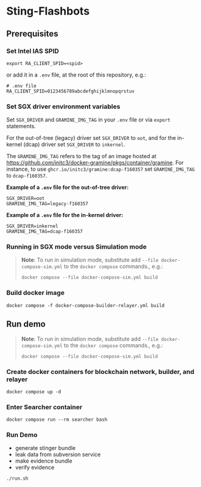 # Sting-Flashbots

## Prerequisites

### Set Intel IAS SPID

```
export RA_CLIENT_SPID=<spid>
```

or add it in a `.env` file, at the root of this repository, e.g.:

```env
# .env file
RA_CLIENT_SPID=0123456789abcdefghijklmnopqrstuv
```

### Set SGX driver environment variables
Set `SGX_DRIVER` and `GRAMINE_IMG_TAG` in your `.env` file or via `export` statements.

For the out-of-tree (legacy) driver set `SGX_DRIVER` to `oot`, and for the in-kernel
(dcap) driver set `SGX_DRIVER` to `inkernel`.

The `GRAMINE_IMG_TAG` refers to the tag of an image hosted at
https://github.com/initc3/docker-gramine/pkgs/container/gramine. For instance, to use
`ghcr.io/initc3/gramine:dcap-f160357` set `GRAMINE_IMG_TAG` to `dcap-f160357`.

**Example of a `.env` file for the out-of-tree driver:**

```env
SGX_DRIVER=oot
GRAMINE_IMG_TAG=legacy-f160357
```

**Example of a `.env` file for the in-kernel driver:**

```env
SGX_DRIVER=inkernel
GRAMINE_IMG_TAG=dcap-f160357
```

### Running in SGX mode versus Simulation mode

> **Note**: To run in simulation mode, substitute add `--file docker-compose-sim.yml`
to the `docker compose` commands., e.g.:
> ```console
> docker compose --file docker-compose-sim.yml build
> ```

### Build docker image

```
docker compose -f docker-compose-builder-relayer.yml build 
```

## Run demo
> **Note**: To run in simulation mode, substitute add `--file docker-compose-sim.yml`
to the `docker compose` commands., e.g.:
> ```console
> docker compose --file docker-compose-sim.yml build
> ```

### Create docker containers for blockchain network, builder, and relayer

```
docker compose up -d
```

### Enter Searcher container

```
docker compose run --rm searcher bash
```


### Run Demo

* generate stinger bundle
* leak data from subversion service
* make evidence bundle
* verify evidence

```
./run.sh
```

